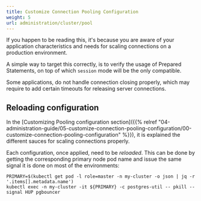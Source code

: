 ```yaml
---
title: Customize Connection Pooling Configuration
weight: 5
url: administration/cluster/pool
---
```


If you happen to be reading this, it's because you are aware of your application characteristics and needs for scaling connections on a production environment.

A simple way to target this correctly, is to verify the usage of Prepared Statements, on top of which `session` mode will be the only compatible.

Some applications, do not handle connection closing properly, which may require to add certain timeouts for releasing server connections.


## Reloading configuration

In the [Customizing Pooling configuration section]({{% relref "04-administration-guide/05-customize-connection-pooling-configuration/00-customize-connection-pooling-configuration" %}}), it is explained the different sauces for scaling connections properly.

Each configuration, once applied, need to be _reloaded_. This can be done by getting the corresponding primary node pod name and issue the same signal it is done on most of the environments:

```
PRIMARY=$(kubectl get pod -l role=master -n my-cluster -o json | jq -r '.items[].metadata.name')
kubectl exec -n my-cluster -it ${PRIMARY} -c postgres-util -- pkill --signal HUP pgbouncer
```

